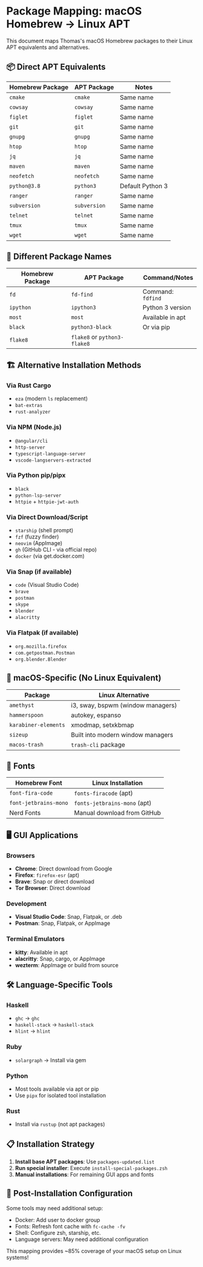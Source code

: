 # Package Mapping: macOS Homebrew → Linux APT

This document maps Thomas's macOS Homebrew packages to their Linux APT equivalents and alternatives.

## 📦 Direct APT Equivalents

| Homebrew Package | APT Package | Notes |
|------------------|-------------|-------|
| `cmake` | `cmake` | Same name |
| `cowsay` | `cowsay` | Same name |
| `figlet` | `figlet` | Same name |
| `git` | `git` | Same name |
| `gnupg` | `gnupg` | Same name |
| `htop` | `htop` | Same name |
| `jq` | `jq` | Same name |
| `maven` | `maven` | Same name |
| `neofetch` | `neofetch` | Same name |
| `python@3.8` | `python3` | Default Python 3 |
| `ranger` | `ranger` | Same name |
| `subversion` | `subversion` | Same name |
| `telnet` | `telnet` | Same name |
| `tmux` | `tmux` | Same name |
| `wget` | `wget` | Same name |

## 🔄 Different Package Names

| Homebrew Package | APT Package | Command/Notes |
|------------------|-------------|---------------|
| `fd` | `fd-find` | Command: `fdfind` |
| `ipython` | `ipython3` | Python 3 version |
| `most` | `most` | Available in apt |
| `black` | `python3-black` | Or via pip |
| `flake8` | `flake8` or `python3-flake8` | |

## 🏗️ Alternative Installation Methods

### Via Rust Cargo
- `eza` (modern `ls` replacement)
- `bat-extras`
- `rust-analyzer`

### Via NPM (Node.js)
- `@angular/cli`
- `http-server`
- `typescript-language-server`
- `vscode-langservers-extracted`

### Via Python pip/pipx
- `black`
- `python-lsp-server`
- `httpie` + `httpie-jwt-auth`

### Via Direct Download/Script
- `starship` (shell prompt)
- `fzf` (fuzzy finder)
- `neovim` (AppImage)
- `gh` (GitHub CLI - via official repo)
- `docker` (via get.docker.com)

### Via Snap (if available)
- `code` (Visual Studio Code)
- `brave`
- `postman`
- `skype`
- `blender`
- `alacritty`

### Via Flatpak (if available)
- `org.mozilla.firefox`
- `com.getpostman.Postman`
- `org.blender.Blender`

## 🚫 macOS-Specific (No Linux Equivalent)

| Package | Linux Alternative |
|---------|-------------------|
| `amethyst` | i3, sway, bspwm (window managers) |
| `hammerspoon` | autokey, espanso |
| `karabiner-elements` | xmodmap, setxkbmap |
| `sizeup` | Built into modern window managers |
| `macos-trash` | `trash-cli` package |

## 🎨 Fonts

| Homebrew Font | Linux Installation |
|---------------|-------------------|
| `font-fira-code` | `fonts-firacode` (apt) |
| `font-jetbrains-mono` | `fonts-jetbrains-mono` (apt) |
| Nerd Fonts | Manual download from GitHub |

## 🖥️ GUI Applications

### Browsers
- **Chrome**: Direct download from Google
- **Firefox**: `firefox-esr` (apt)
- **Brave**: Snap or direct download
- **Tor Browser**: Direct download

### Development
- **Visual Studio Code**: Snap, Flatpak, or .deb
- **Postman**: Snap, Flatpak, or AppImage

### Terminal Emulators
- **kitty**: Available in apt
- **alacritty**: Snap, cargo, or AppImage
- **wezterm**: AppImage or build from source

## 🛠️ Language-Specific Tools

### Haskell
- `ghc` → `ghc`
- `haskell-stack` → `haskell-stack`
- `hlint` → `hlint`

### Ruby
- `solargraph` → Install via gem

### Python
- Most tools available via apt or pip
- Use `pipx` for isolated tool installation

### Rust
- Install via `rustup` (not apt packages)

## 📋 Installation Strategy

1. **Install base APT packages**: Use `packages-updated.list`
2. **Run special installer**: Execute `install-special-packages.zsh`
3. **Manual installations**: For remaining GUI apps and fonts

## 🔧 Post-Installation Configuration

Some tools may need additional setup:
- Docker: Add user to docker group
- Fonts: Refresh font cache with `fc-cache -fv`
- Shell: Configure zsh, starship, etc.
- Language servers: May need additional configuration

This mapping provides ~85% coverage of your macOS setup on Linux systems!